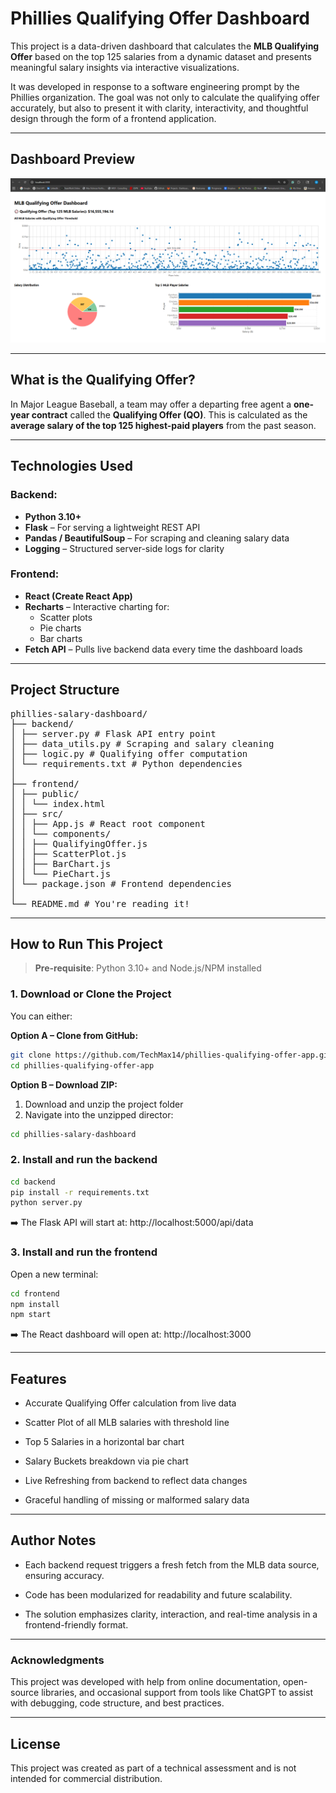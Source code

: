 # Phillies Qualifying Offer Dashboard

This project is a data-driven dashboard that calculates the **MLB Qualifying Offer** based on the top 125 salaries from a dynamic dataset and presents meaningful salary insights via interactive visualizations.

It was developed in response to a software engineering prompt by the Phillies organization. The goal was not only to calculate the qualifying offer accurately, but also to present it with clarity, interactivity, and thoughtful design through the form of a frontend application.

---

## Dashboard Preview

![MLB Qualifying Offer Dashboard](./img/dashboard-screenshot.png)

---

## What is the Qualifying Offer?

In Major League Baseball, a team may offer a departing free agent a **one-year contract** called the **Qualifying Offer (QO)**. This is calculated as the **average salary of the top 125 highest-paid players** from the past season.

---

## Technologies Used

### Backend:

- **Python 3.10+**
- **Flask** – For serving a lightweight REST API
- **Pandas / BeautifulSoup** – For scraping and cleaning salary data
- **Logging** – Structured server-side logs for clarity

### Frontend:

- **React (Create React App)**
- **Recharts** – Interactive charting for:
  - Scatter plots
  - Pie charts
  - Bar charts
- **Fetch API** – Pulls live backend data every time the dashboard loads

---

## Project Structure

<pre>
phillies-salary-dashboard/
├── backend/
│ ├── server.py # Flask API entry point
│ ├── data_utils.py # Scraping and salary cleaning
│ ├── logic.py # Qualifying offer computation
│ └── requirements.txt # Python dependencies
│
├── frontend/
│ ├── public/
│ │ └── index.html
│ ├── src/
│ │ ├── App.js # React root component
│ │ └── components/
│ │ ├── QualifyingOffer.js
│ │ ├── ScatterPlot.js
│ │ ├── BarChart.js
│ │ └── PieChart.js
│ └── package.json # Frontend dependencies
│
└── README.md # You're reading it!
</pre>

---

## How to Run This Project

> **Pre-requisite**: Python 3.10+ and Node.js/NPM installed

### 1. Download or Clone the Project

You can either:

**Option A – Clone from GitHub:**

```bash
git clone https://github.com/TechMax14/phillies-qualifying-offer-app.git
cd phillies-qualifying-offer-app
```

**Option B – Download ZIP:**

1. Download and unzip the project folder
2. Navigate into the unzipped director:

```bash
cd phillies-salary-dashboard
```

### 2. Install and run the backend

```bash
cd backend
pip install -r requirements.txt
python server.py
```

➡️ The Flask API will start at:
http://localhost:5000/api/data

### 3. Install and run the frontend

Open a new terminal:

```bash
cd frontend
npm install
npm start
```

➡️ The React dashboard will open at:
http://localhost:3000

---

## Features

- Accurate Qualifying Offer calculation from live data

- Scatter Plot of all MLB salaries with threshold line

- Top 5 Salaries in a horizontal bar chart

- Salary Buckets breakdown via pie chart

- Live Refreshing from backend to reflect data changes

- Graceful handling of missing or malformed salary data

---

## Author Notes

- Each backend request triggers a fresh fetch from the MLB data source, ensuring accuracy.

- Code has been modularized for readability and future scalability.

- The solution emphasizes clarity, interaction, and real-time analysis in a frontend-friendly format.

---

### Acknowledgments

This project was developed with help from online documentation, open-source libraries, and occasional support from tools like ChatGPT to assist with debugging, code structure, and best practices.

---

## License

This project was created as part of a technical assessment and is not intended for commercial distribution.
